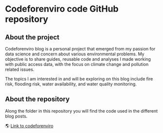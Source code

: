 # Codeforenviro code GitHub repository

## About the project

Codeforenviro blog is a personal project that emerged from my passion for data science and concern about various environmental problems. My objective is to share guides, reusable code and analyses I made working with public access data, with the focus on climate change and pollution related issues.

The topics I am interested in and will be exploring on this blog include fire risk, flooding risk, water availability, and water quality monitoring.

## About the repository

Along the folder in this repository you will find the code used in the different blog posts. 

🌎 [Link to codeforenviro](https://codeforenviro.wordpress.com/)

